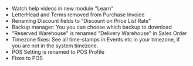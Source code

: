 - Watch help videos in new module "Learn"
- LetterHead and Terms removed from Purchase Invoice
- Renaming Discount fields to "Discount on Price List Rate"
- Backup manager: You you can choose which backup to download
- "Reserved Warehouse" is renamed "Delivery Warehouse" in Sales Order
- Timezone fixes: See all time-stamps in Events etc in your timezone, if you are not in the system timezone.
- POS Setting is renamed to POS Profile
- Fixes to POS
